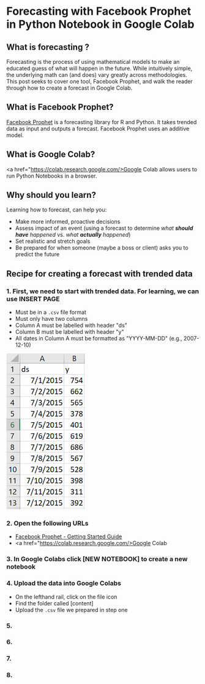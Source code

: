 # Forecasting with Facebook Prophet in Python Notebook in Google Colab
## What is forecasting ?
Forecasting is the process of using mathematical models to make an educated guess of what will happen in the future. While intuitively simple, the underlying math can (and does) vary greatly across methodologies. This post seeks to cover one tool, Facebook Prophet, and walk the reader through how to create a forecast in Google Colab.  

## What is Facebook Prophet?
<a href="https://facebook.github.io/prophet/">Facebook Prophet</a> is a forecasting library for R and Python. It takes trended data as input and outputs a forecast. Facebook Prophet uses an additive model.

## What is Google Colab?
<a href="https://colab.research.google.com/>Google Colab</a> allows users to run Python Notebooks in a browser.
         
## Why should you learn?
Learning how to forecast, can help you:
* Make more informed, proactive decisions 
* Assess impact of an event (using a forecast to determine *what **should have** happened* vs. *what **actually** happened*)
* Set realistic and stretch goals
* Be prepared for when someone (maybe a boss or client) asks you to predict the future

## Recipe for creating a forecast with trended data
### 1. First, we need to start with trended data. For learning, we can use INSERT PAGE
* Must be in a `.csv` file format
* Must only have two columns 
* Column A must be labelled with header "ds" 
* Column B must be labelled with header "y"
* All dates in Column A must be formatted as "YYYY-MM-DD" (e.g., 2007-12-10)

![Data file properly formatted](data.jpg "Data for Facebook Prophet")

### 2.  Open the following URLs
* <a href="https://facebook.github.io/prophet/docs/quick_start.html#python-api">Facebook Prophet - Getting Started Guide</a>
* <a href="https://colab.research.google.com/>Google Colab</a> 

### 3. In Google Colabs click [NEW NOTEBOOK] to create a new notebook


### 4.  Upload the data into Google Colabs
* On the lefthand rail, click on the file icon
* Find the folder called [content]
* Upload the `.csv` file we prepared in step one



### 5. 


### 6. 


### 7. 


### 8. 

